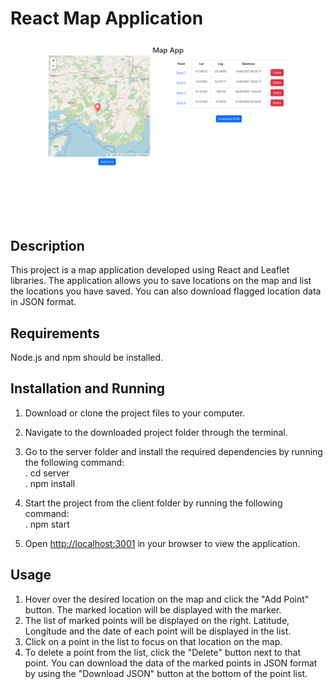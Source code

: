# React Map Application

![Map App picture](https://github.com/canattmaca/MapApp/blob/main/server/build/Map%20App.png)

## Description

This project is a map application developed using React and Leaflet libraries. The application allows you to save locations on the map and list the locations you have saved. You can also download flagged location data in JSON format.

## Requirements

Node.js and npm should be installed.

## Installation and Running

1. Download or clone the project files to your computer.
2. Navigate to the downloaded project folder through the terminal.
3. Go to the server folder and install the required dependencies by running the following command: <br/>
   . cd server <br/>
   . npm install
4. Start the project from the client folder by running the following command: <br/>
   . npm start

5. Open [http://localhost:3001](http://localhost:3001) in your browser to view the application.

## Usage

1. Hover over the desired location on the map and click the "Add Point" button. The marked location will be displayed with the marker.
2. The list of marked points will be displayed on the right. Latitude, Longitude and the date of each point will be displayed in the list.
3. Click on a point in the list to focus on that location on the map.
4. To delete a point from the list, click the "Delete" button next to that point.
   You can download the data of the marked points in JSON format by using the "Download JSON" button at the bottom of the point list.
